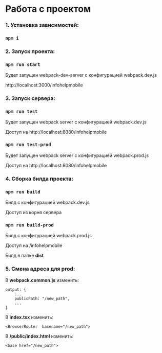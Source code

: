# Работа с проектом

### 1. Установка зависимостей:

### `npm i`

### 2. Запуск проекта:

### `npm run start`

Будет запущен webpack-dev-server с конфигурацией webpack.dev.js

http://localhost:3000/infohelpmobile

### 3. Запуск сервера:

### `npm run test`

Будет запущен webpack server с конфигурацией webpack.dev.js

Доступ на
http://localhost:8080/infohelpmobile

### `npm run test-prod`

Будет запущен webpack server с конфигурацией webpack.prod.js

Доступ на
http://localhost:8080/infohelpmobile

### 4. Сборка билда проекта:

### `npm run build`

Билд с конфигурацией webpack.dev.js

Доступ из корня сервера


### `npm run build-prod`

Билд с конфигурацией webpack.prod.js

Доступ на /infohelpmobile


Билд в папке **dist**


### 5. Смена адреса для prod:

В **webpack.common.js** изменить:
```
output: {
	...
	publicPath: "/new_path",
	...
}
```

В **index.tsx** изменить:
```
<BrowserRouter  basename="/new_path">
```

В **/public/index.html** изменить:
```
<base href="/new_path">
```
